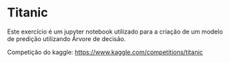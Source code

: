 # Titanic

Este exercício é um jupyter notebook utilizado para a criação de um modelo de predição utilizando Árvore de decisão. 

Competição do kaggle: https://www.kaggle.com/competitions/titanic
